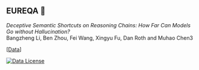## EUREQA 🛁 
*Deceptive Semantic Shortcuts on Reasoning Chains: How Far Can Models Go without Hallucination?*<br/>
Bangzheng Li, Ben Zhou, Fei Wang, Xingyu Fu, Dan Roth and Muhao Chen3

[[Data](https://huggingface.co/datasets/vincentleebang/EUREQA)]

[![Data License](https://img.shields.io/badge/Data%20License-CC%20By%20NC%204.0-red.svg)](https://creativecommons.org/licenses/by-nc/4.0/)